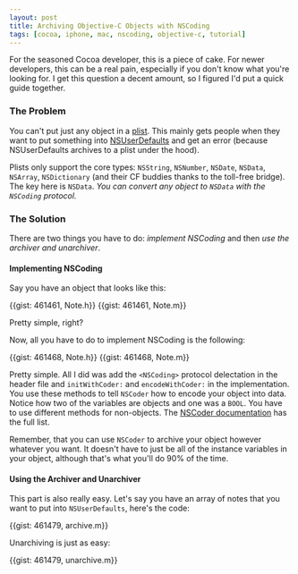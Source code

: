 ```yaml
---
layout: post
title: Archiving Objective-C Objects with NSCoding
tags: [cocoa, iphone, mac, nscoding, objective-c, tutorial]
---
```


For the seasoned Cocoa developer, this is a piece of cake. For newer developers, this can be a real pain, especially if you don't know what you're looking for. I get this question a decent amount, so I figured I'd put a quick guide together.

### The Problem

You can't put just any object in a [plist](http://en.wikipedia.org/wiki/Property_list). This mainly gets people when they want to put something into [NSUserDefaults](http://developer.apple.com/mac/library/documentation/Cocoa/Reference/Foundation/Classes/NSUserDefaults_Class/Reference/Reference.html) and get an error (because NSUserDefaults archives to a plist under the hood).

Plists only support the core types: `NSString`, `NSNumber`, `NSDate`, `NSData`, `NSArray`, `NSDictionary` (and their CF buddies thanks to the toll-free bridge). The key here is `NSData`. *You can convert any object to `NSData` with the `NSCoding` protocol.*

### The Solution

There are two things you have to do: *implement NSCoding* and then *use the archiver and unarchiver*.

#### Implementing NSCoding

Say you have an object that looks like this:

{{gist: 461461, Note.h}}
{{gist: 461461, Note.m}}

Pretty simple, right?

Now, all you have to do to implement NSCoding is the following:

{{gist: 461468, Note.h}}
{{gist: 461468, Note.m}}

Pretty simple. All I did was add the `<NSCoding>` protocol delectation in the header file and `initWithCoder:` and `encodeWithCoder:` in the implementation. You use these methods to tell `NSCoder` how to encode your object into data. Notice how two of the variables are objects and one was a `BOOL`. You have to use different methods for non-objects. The [NSCoder documentation](http://developer.apple.com/mac/library/documentation/Cocoa/Reference/Foundation/Classes/NSCoder_Class/Reference/NSCoder.html) has the full list.

Remember, that you can use `NSCoder` to archive your object however whatever you want. It doesn't have to just be all of the instance variables in your object, although that's what you'll do 90% of the time.

#### Using the Archiver and Unarchiver

This part is also really easy. Let's say you have an array of notes that you want to put into `NSUserDefaults`, here's the code:

{{gist: 461479, archive.m}}

Unarchiving is just as easy:

{{gist: 461479, unarchive.m}}
